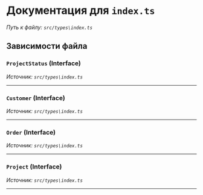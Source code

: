 # Документация для `index.ts`

*Путь к файлу: `src/types\index.ts`*

## Зависимости файла


### `ProjectStatus` (Interface)

*Источник: `src/types\index.ts`*

---
### `Customer` (Interface)

*Источник: `src/types\index.ts`*

---
### `Order` (Interface)

*Источник: `src/types\index.ts`*

---
### `Project` (Interface)

*Источник: `src/types\index.ts`*

---
